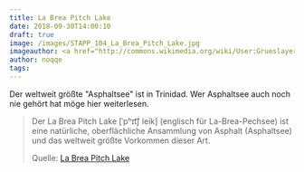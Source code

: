 ```yaml
---
title: La Brea Pitch Lake
date: 2018-09-30T14:00:10
draft: true
image: /images/STAPP_104_La_Brea_Pitch_Lake.jpg
imageauthor: <a href="http://commons.wikimedia.org/wiki/User:Grueslayer" title="User:Grueslayer">Grueslayer</a>
author: noqqe
tags:
---
```


Der weltweit größte "Asphaltsee" ist in Trinidad. Wer Asphaltsee auch noch nie
gehört hat möge hier weiterlesen.

> Der La Brea Pitch Lake [ˈpʰɪt͡ʃ leik] (englisch für La-Brea-Pechsee) ist eine
> natürliche, oberflächliche Ansammlung von Asphalt (Asphaltsee) und das
> weltweit größte Vorkommen dieser Art.
>
> Quelle: [La Brea Pitch Lake](https://de.wikipedia.org/wiki/La_Brea_Pitch_Lake)
